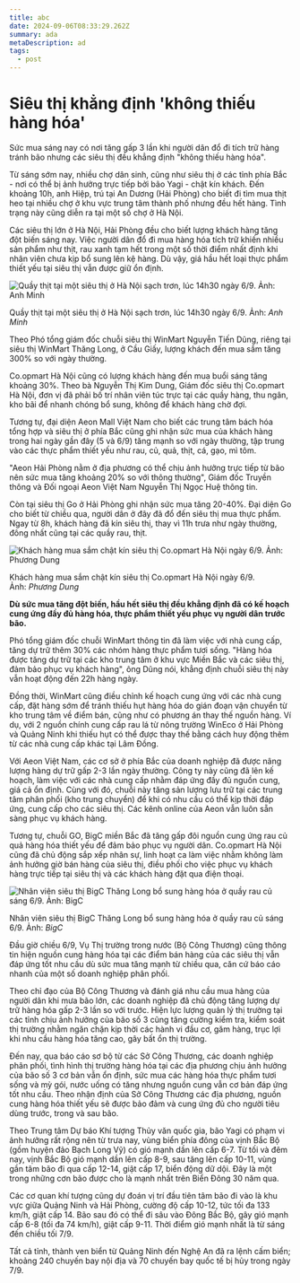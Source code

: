 ```yaml
---
title: abc
date: 2024-09-06T08:33:29.262Z
summary: ada
metaDescription: ad
tags:
  - post
---
```

<!--StartFragment-->

# Siêu thị khẳng định 'không thiếu hàng hóa'

Sức mua sáng nay có nơi tăng gấp 3 lần khi người dân đổ đi tích trữ hàng tránh bão nhưng các siêu thị đều khẳng định "không thiếu hàng hóa".

Từ sáng sớm nay, nhiều chợ dân sinh, cũng như siêu thị ở các tỉnh phía Bắc - nơi có thể bị ảnh hưởng trực tiếp bởi bão Yagi - chật kín khách. Đến khoảng 10h, anh Hiệp, trú tại An Dương (Hải Phòng) cho biết đi tìm mua thịt heo tại nhiều chợ ở khu vực trung tâm thành phố nhưng đều hết hàng. Tình trạng này cũng diễn ra tại một số chợ ở Hà Nội.

Các siêu thị lớn ở Hà Nội, Hải Phòng đều cho biết lượng khách hàng tăng đột biến sáng nay. Việc người dân đổ đi mua hàng hóa tích trữ khiến nhiều sản phẩm như thịt, rau xanh tạm hết trong một số thời điểm nhất định khi nhân viên chưa kịp bổ sung lên kệ hàng. Dù vậy, giá hầu hết loại thực phẩm thiết yếu tại siêu thị vẫn được giữ ổn định.

![Quầy thịt tại một siêu thị ở Hà Nội sạch trơn, lúc 14h30 ngày 6/9. Ảnh: Anh Minh](https://i1-kinhdoanh.vnecdn.net/2024/09/06/1sieuthi-3966-1725608916-17256-4726-8757-1725610755.jpg?w=680&h=0&q=100&dpr=1&fit=crop&s=Y6zIJImJ8ZMWegdugj4YUg)

Quầy thịt tại một siêu thị ở Hà Nội sạch trơn, lúc 14h30 ngày 6/9. Ảnh: *Anh Minh*

Theo Phó tổng giám đốc chuỗi siêu thị WinMart Nguyễn Tiến Dũng, riêng tại siêu thị WinMart Thăng Long, ở Cầu Giấy, lượng khách đến mua sắm tăng 300% so với ngày thường.

Co.opmart Hà Nội cũng có lượng khách hàng đến mua buổi sáng tăng khoảng 30%. Theo bà Nguyễn Thị Kim Dung, Giám đốc siêu thị Co.opmart Hà Nội, đơn vị đã phải bố trí nhân viên túc trực tại các quầy hàng, thu ngân, kho bãi để nhanh chóng bổ sung, không để khách hàng chờ đợi.

Tương tự, đại diện Aeon Mall Việt Nam cho biết các trung tâm bách hóa tổng hợp và siêu thị ở phía Bắc cũng ghi nhận sức mua của khách hàng trong hai ngày gần đây (5 và 6/9) tăng mạnh so với ngày thường, tập trung vào các thực phẩm thiết yếu như rau, củ, quả, thịt, cá, gạo, mì tôm.

"Aeon Hải Phòng nằm ở địa phương có thể chịu ảnh hưởng trực tiếp từ bão nên sức mua tăng khoảng 20% so với thông thường", Giám đốc Truyền thông và Đối ngoại Aeon Việt Nam Nguyễn Thị Ngọc Huệ thông tin.

Còn tại siêu thị Go ở Hải Phòng ghi nhận sức mua tăng 20-40%. Đại diện Go cho biết từ chiều qua, người dân ở đây đã đổ đến siêu thị mua thực phẩm. Ngay từ 8h, khách hàng đã kín siêu thị, thay vì 11h trưa như ngày thường, đông nhất cũng tại các quầy rau, thịt.

![Khách hàng mua sắm chật kín siêu thị Co.opmart Hà Nội ngày 6/9. Ảnh: Phương Dung](https://i1-kinhdoanh.vnecdn.net/2024/09/06/458185287-388437610955584-7224-1773-4297-1725606958.jpg?w=680&h=0&q=100&dpr=1&fit=crop&s=1e5aIX023wVWD3bJEy8L8A)

Khách hàng mua sắm chật kín siêu thị Co.opmart Hà Nội ngày 6/9. Ảnh: *Phương Dung*

**Dù sức mua tăng đột biến, hầu hết siêu thị đều khẳng định đã có kế hoạch cung ứng đầy đủ hàng hóa, thực phẩm thiết yếu phục vụ người dân trước bão.**

Phó tổng giám đốc chuỗi WinMart thông tin đã làm việc với nhà cung cấp, tăng dự trữ thêm 30% các nhóm hàng thực phẩm tươi sống. "Hàng hóa được tăng dự trữ tại các kho trung tâm ở khu vực Miền Bắc và các siêu thị, đảm bảo phục vụ khách hàng", ông Dũng nói, khẳng định chuỗi siêu thị này vẫn hoạt động đến 22h hàng ngày.

Đồng thời, WinMart cũng điều chỉnh kế hoạch cung ứng với các nhà cung cấp, đặt hàng sớm để tránh thiếu hụt hàng hóa do gián đoạn vận chuyển từ kho trung tâm về điểm bán, cũng như có phương án thay thế nguồn hàng. Ví dụ, với 2 nguồn chính cung cấp rau lá từ nông trường WinEco ở Hải Phòng và Quảng Ninh khi thiếu hụt có thể được thay thế bằng cách huy động thêm từ các nhà cung cấp khác tại Lâm Đồng.

Với Aeon Việt Nam, các cơ sở ở phía Bắc của doanh nghiệp đã được nâng lượng hàng dự trữ gấp 2-3 lần ngày thường. Công ty này cũng đã lên kế hoạch, làm việc với các nhà cung cấp nhằm đáp ứng đầy đủ nguồn cung, giá cả ổn định. Cùng với đó, chuỗi này tăng sản lượng lưu trữ tại các trung tâm phân phối (kho trung chuyển) để khi có nhu cầu có thể kịp thời đáp ứng, cung cấp cho các siêu thị. Các kênh online của Aeon vẫn luôn sẵn sàng phục vụ khách hàng.

Tương tự, chuỗi GO, BigC miền Bắc đã tăng gấp đôi nguồn cung ứng rau củ quả hàng hóa thiết yếu để đảm bảo phục vụ người dân. Co.opmart Hà Nội cũng đã chủ động sắp xếp nhân sự, linh hoạt ca làm việc nhằm không làm ảnh hưởng giờ bán hàng của siêu thị, điều phối cho việc phục vụ khách hàng trực tiếp tại siêu thị và các khách hàng đặt qua điện thoại.

![Nhân viên siêu thị BigC Thăng Long bổ sung hàng hóa ở quầy rau củ sáng 6/9. Ảnh: BigC](https://i1-kinhdoanh.vnecdn.net/2024/09/06/bigc-1725606505-3250-1725606958.jpg?w=680&h=0&q=100&dpr=1&fit=crop&s=TIy1-oRg7hR6vycg87Huwg)

Nhân viên siêu thị BigC Thăng Long bổ sung hàng hóa ở quầy rau củ sáng 6/9. Ảnh: *BigC*

Đầu giờ chiều 6/9, Vụ Thị trường trong nước (Bộ Công Thương) cũng thông tin hiện nguồn cung hàng hóa tại các điểm bán hàng của các siêu thị vẫn đáp ứng tốt nhu cầu dù sức mua tăng mạnh từ chiều qua, căn cứ báo cáo nhanh của một số doanh nghiệp phân phối.

Theo chỉ đạo của Bộ Công Thương và đánh giá nhu cầu mua hàng của người dân khi mưa bão lớn, các doanh nghiệp đã chủ động tăng lượng dự trữ hàng hóa gấp 2-3 lần so với trước. Hiện lực lượng quản lý thị trường tại các tỉnh chịu ảnh hưởng của bão số 3 cũng tăng cường kiểm tra, kiểm soát thị trường nhằm ngăn chặn kịp thời các hành vi đầu cơ, găm hàng, trục lợi khi nhu cầu hàng hóa tăng cao, gây bất ổn thị trường.

Đến nay, qua báo cáo sơ bộ từ các Sở Công Thương, các doanh nghiệp phân phối, tình hình thị trường hàng hóa tại các địa phương chịu ảnh hưởng của bão số 3 cơ bản vẫn ổn định, sức mua các hàng hóa thực phẩm tươi sống và mỳ gói, nước uống có tăng nhưng nguồn cung vẫn cơ bản đáp ứng tốt nhu cầu. Theo nhận định của Sở Công Thương các địa phương, nguồn cung hàng hóa thiết yếu sẽ được bảo đảm và cung ứng đủ cho người tiêu dùng trước, trong và sau bão.

Theo Trung tâm Dự báo Khí tượng Thủy văn quốc gia, bão Yagi có phạm vi ảnh hưởng rất rộng nên từ trưa nay, vùng biển phía đông của vịnh Bắc Bộ (gồm huyện đảo Bạch Long Vỹ) có gió mạnh dần lên cấp 6-7. Từ tối và đêm nay, vịnh Bắc Bộ gió mạnh dần lên cấp 8-9, sau tăng lên cấp 10-11, vùng gần tâm bão đi qua cấp 12-14, giật cấp 17, biển động dữ dội. Đây là một trong những cơn bão được cho là mạnh nhất trên Biển Đông 30 năm qua.

Các cơ quan khí tượng cũng dự đoán vị trí đầu tiên tâm bão đi vào là khu vực giữa Quảng Ninh và Hải Phòng, cường độ cấp 10-12, tức tối đa 133 km/h, giật cấp 14. Bão sau đó có thể đi sâu vào Đông Bắc Bộ, gây gió mạnh cấp 6-8 (tối đa 74 km/h), giật cấp 9-11. Thời điểm gió mạnh nhất là từ sáng đến chiều tối 7/9.

Tất cả tỉnh, thành ven biển từ Quảng Ninh đến Nghệ An đã ra lệnh cấm biển; khoảng 240 chuyến bay nội địa và 70 chuyến bay quốc tế bị hủy trong ngày 7/9.

<!--EndFragment-->